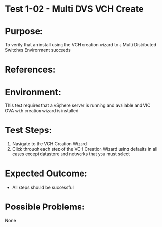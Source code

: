 Test 1-02 - Multi DVS VCH Create
=======

# Purpose:
To verify that an install using the VCH creation wizard to a Multi Distributed Switches
Environment succeeds

# References:

# Environment:
This test requires that a vSphere server is running and available and VIC OVA with
creation wizard is installed

# Test Steps:
1. Navigate to the VCH Creation Wizard
2. Click through each step of the VCH Creation Wizard using defaults in all cases except
datastore and networks that you must select

# Expected Outcome:
* All steps should be successful

# Possible Problems:
None

